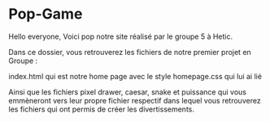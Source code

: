 # Pop-Game

Hello everyone, Voici pop notre site réalisé par le groupe 5 à Hetic. 

Dans ce dossier, vous retrouverez les fichiers de notre premier projet en Groupe  :

index.html qui est notre home page avec le style homepage.css qui lui ai lié

Ainsi que les fichiers pixel drawer, caesar, snake et puissance qui vous emmèneront vers leur propre fichier respectif dans lequel vous retrouverez les fichiers qui ont permis de créer les divertissements.
